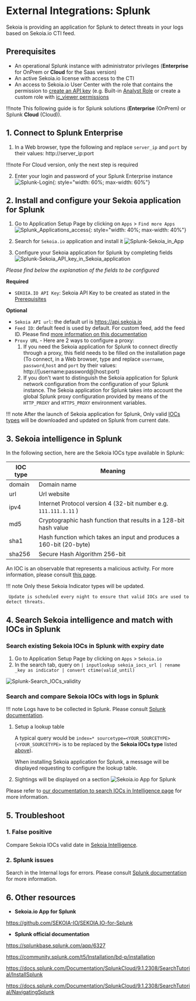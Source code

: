 # External Integrations: Splunk

Sekoia is providing an application for Splunk to detect threats in your logs based on Sekoia.io CTI feed.
 
## Prerequisites

- An operational Splunk instance with administrator privileges (**Enterprise** for OnPrem or **Cloud** for the Saas version)
- An active Sekoia.io license with access to the CTI
- An access to Sekoia.io User Center with the role that contains the permission to [create an API key](https://docs.sekoia.io/getting_started/manage_api_keys/) (e.g. Built-in [Analyst Role](https://docs.sekoia.io/getting_started/roles/#functionality-of-built-in-roles) or create a custom role with [ic_viewer permissions](https://docs.sekoia.io/getting_started/roles/#legacy-roles) <a name="api_key"></a>

!!!note
    This following guide is for Splunk solutions (**Enterprise** (OnPrem) or Splunk **Cloud** (Cloud)).

## 1. Connect to Splunk Enterprise

1. In a Web browser, type the following and replace `server_ip` and `port` by their values:
   http://server_ip:port

!!!note
    For Cloud version, only the next step is required
   
2. Enter your login and password of your Splunk Enterprise instance
![Splunk-Login](/assets/intelligence_center/Splunk/Splunk-Login.png){: style="width: 60%; max-width: 60%"}

## 2.  Install and configure your Sekoia application for Splunk

1. Go to Application Setup Page by clicking on `Apps` > `Find more Apps`
![Splunk_Applications_access](/assets/intelligence_center/Splunk/Splunk_Applications_access.png){: style="width: 40%; max-width: 40%"}
   
2. Search for `Sekoia.io` application and install it
![Splunk-Sekoia_in_App](/assets/intelligence_center/Splunk/Splunk-Sekoia_in_App.png)
   
3. Configure your Sekoia application for Splunk by completing fields
![Splunk-Sekoia_API_key_in_Sekoia_application](/assets/intelligence_center/Splunk/Splunk-Sekoia_API_key_in_Sekoia_application.png)

_Please find below the explanation of the fields to be configured_

**Required**

- `SEKOIA.IO API Key`: Sekoia API Key to be created as stated in the [Prerequisites](#api_key)

**Optional**

- `Sekoia API url`: the default url is https://api.sekoia.io
- `Feed ID`: default feed is used by default. For custom feed, add the feed ID. Please find [more information on this documentation](https://docs.sekoia.io/cti/features/consume/feeds/#feeds-listing)
- `Proxy URL` - Here are 2 ways to configure a proxy:
    1. If you need the Sekoia application for Splunk to connect directly through a proxy, this field needs to be filled on the installation page (To connect, in a Web browser, type and replace `username`, `password`,`host` and `port` by their values: http://[username:password@]host:port)
    2. If you don't want to distinguish the Sekoia application for Splunk network configuration from the configuration of your Splunk instance. The Sekoia application for Splunk takes into account the global Splunk proxy configuration provided by means of the `HTTP_PROXY` and `HTTPS_PROXY` environment variables.

!!! note
     After the launch of Sekoia application for Splunk, Only valid [IOCs types](#sourcetype) will be downloaded and updated on Splunk from current date.

## 3. Sekoia intelligence in Splunk

In the following section, here are the Sekoia IOCs type available in Splunk: <a name="sourcetype"></a>

|IOC type|Meaning|
|--|--|
|domain| Domain name	|
|url	|  Url website 		|
|ipv4	| Internet Protocol version 4 (32-bit number e.g. `111.111.1.11` )		|
|md5	| Cryptographic hash function that results in a 128-bit hash value	|
|sha1	| Hash function which takes an input and produces a 160-bit (20-byte) 	|
|sha256| Secure Hash Algorithm 256-bit	|

An IOC is an observable that represents a malicious activity. For more information, please consult [this page](https://docs.sekoia.io/cti/features/consume/observables/).

!!! note
     Only these Sekoia Indicator types will be updated.
     
     Update is scheduled every night to ensure that valid IOCs are used to detect threats.

## 4. Search Sekoia intelligence and match with IOCs in Splunk

### Search existing Sekoia IOCs in Splunk with expiry date

1. Go to Application Setup Page by clicking on `Apps` > `Sekoia.io`
2. In the search tab, query on `| inputlookup sekoia_iocs_url | rename _key as indicator | convert ctime(valid_until)`

![Splunk-Search_IOCs_validity](/assets/intelligence_center/Splunk/Splunk-Search_IOCs_validity.png)

### Search and compare Sekoia IOCs with logs in Splunk

!!! note
     Logs have to be collected in Splunk. Please consult [Splunk documentation](https://www.splunk.com/en_us/blog/learn/centralized-logging.html).

1. Setup a lookup table
 
    A typical query would be `index=* sourcetype=<YOUR_SOURCETYPE>` (`<YOUR_SOURCETYPE>` is to be replaced by the **Sekoia IOCs type** listed [above](#sourcetype)).

    When installing Sekoia application for Splunk, a message will be displayed requesting to configure the lookup table.

2. Sightings will be displayed on a section
![Sekoia.io App for Splunk](/assets/intelligence_center/splunk.png)

Please refer to [our documentation to search IOCs in Intelligence page](https://docs.sekoia.io/cti/features/consume/intelligence/#search-for-objects) for more information.

## 5. Troubleshoot

### 1. False positive

Compare Sekoia IOCs valid date in [Sekoia Intelligence](https://docs.sekoia.io/cti/features/consume/intelligence/#search-bars).

### 2. Splunk issues

Search in the Internal logs for errors. Please consult [Splunk documentation](https://docs.splunk.com/Documentation/Splunk/9.1.2/Troubleshooting/WhatSplunklogsaboutitself) for more information.

## 6. Other resources

- **Sekoia.io App for Splunk**

https://github.com/SEKOIA-IO/SEKOIA.IO-for-Splunk

- **Splunk official documentation**

https://splunkbase.splunk.com/app/6327

https://community.splunk.com/t5/Installation/bd-p/installation

https://docs.splunk.com/Documentation/SplunkCloud/9.1.2308/SearchTutorial/InstallSplunk

https://docs.splunk.com/Documentation/SplunkCloud/9.1.2308/SearchTutorial/NavigatingSplunk
